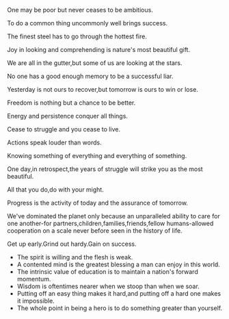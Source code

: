 One may be poor but never ceases to be ambitious.

To do a common thing uncommonly well brings success.

The finest steel has to go through the hottest fire.

Joy in looking and comprehending is nature's most beautiful gift.

We are all in the gutter,but some of us are looking at the stars.

No one has a good enough memory to be a successful liar.

Yesterday is not ours to recover,but tomorrow is ours to win or lose.

Freedom is nothing but a chance to be better.

Energy and persistence conquer all things.

Cease to struggle and you cease to live.

Actions speak louder than words.

Knowing something of everything and everything of something.

One day,in retrospect,the years of struggle will strike you as the most beautiful.

All that you do,do with your might.

Progress is the activity of today and the assurance of tomorrow.

We've dominated the planet only because an unparalleled ability to care for one another-for partners,children,families,friends,fellow humans-allowed cooperation on a scale never before seen in the history of life.

Get up early.Grind out hardy.Gain on success.

- The spirit is willing and the flesh is weak.
- A contented mind is the greatest blessing a man can enjoy in this world.
- The intrinsic value of education is to maintain a nation's forward momentum.
- Wisdom is oftentimes nearer when we stoop than when we soar.
- Putting off an easy thing makes it hard,and putting off a hard one makes it impossible.
- The whole point in being a hero is to do something greater than yourself.